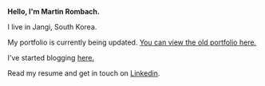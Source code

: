 **Hello, I'm Martin Rombach.** 

I live in Jangi, South Korea.

My portfolio is currently being updated. <a href="https://martinrombachdev.com/korean_listening_app/"> You can view the old portfolio here.</a>

I've started blogging <a href="https://dev.to/martinrombach88">here.</a>

Read my resume and get in touch on <a href="https://www.linkedin.com/in/martin-rombach-0a67b266/">Linkedin</a>.


<!-- [![Top Langs](https://github-readme-stats.vercel.app/api/top-langs/?username=martinrombach88&layout=compact)](https://github.com/anuraghazra/github-readme-stats)
 -->
<!---
martinrombach88/martinrombach88 is a ✨ special ✨ repository because its `README.md` (this file) appears on your GitHub profile.
You can click the Preview link to take a look at your changes.
--->

